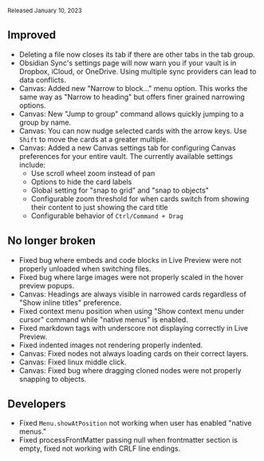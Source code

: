 <small>Released January 10, 2023</small>

## Improved

- Deleting a file now closes its tab if there are other tabs in the tab group.
- Obsidian Sync's settings page will now warn you if your vault is in Dropbox, iCloud, or OneDrive. Using multiple sync providers can lead to data conflicts.
- Canvas: Added new "Narrow to block..." menu option. This works the same way as "Narrow to heading" but offers finer grained narrowing options.
- Canvas: New "Jump to group" command allows quickly jumping to a group by name.
- Canvas: You can now nudge selected cards with the arrow keys. Use `Shift` to move the cards at a greater multiple.
- Canvas: Added a new Canvas settings tab for configuring Canvas preferences for your entire vault. The currently available settings include:
	- Use scroll wheel zoom instead of pan
	- Options to hide the card labels
	- Global setting for "snap to grid" and "snap to objects"
	- Configurable zoom threshold for when cards switch from showing their content to just showing the card title
	- Configurable behavior of `Ctrl/Command + Drag`

## No longer broken

- Fixed bug where embeds and code blocks in Live Preview were not properly unloaded when switching files.
- Fixed bug where large images were not properly scaled in the hover preview popups.
- Canvas: Headings are always visible in narrowed cards regardless of "Show inline titles" preference.
- Fixed context menu position when using "Show context menu under cursor" command while "native menus" is enabled.
- Fixed markdown tags with underscore not displaying correctly in Live Preview.
- Fixed indented images not rendering properly indented.
- Canvas: Fixed nodes not always loading cards on their correct layers.
- Canvas: Fixed linux middle click.
- Canvas: Fixed bug where dragging cloned nodes were not properly snapping to objects.

## Developers

- Fixed `Menu.showAtPosition` not working when user has enabled "native menus."
- Fixed processFrontMatter passing null when frontmatter section is empty, fixed not working with CRLF line endings.
